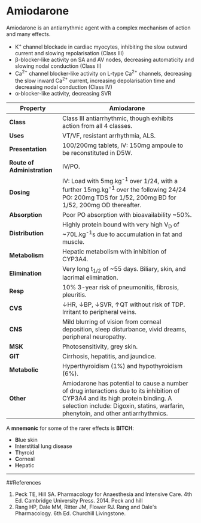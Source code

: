 # Amiodarone

Amiodarone is an antiarrythmic agent with a complex mechanism of action and many effects.
* K<sup>+</sup> channel blockade in cardiac myocytes, inhibiting the slow outward current and slowing repolarisation (Class III)
* β-blocker-like activity on SA and AV nodes, decreasing automaticity and slowing nodal conduction (Class II)
* Ca<sup>2+</sup> channel blocker-like activity on L-type Ca<sup>2+</sup> channels, decreasing the slow inward Ca<sup>2+</sup> current, increasing depolarisation time and decreasing nodal conduction (Class IV)
* α-blocker-like activity, decreasing SVR

|Property|Amiodarone|
|--|--|
|**Class**|Class III antiarrhythmic, though exhibits action from all 4 classes.|
|**Uses**|VT/VF, resistant arrhythmia, ALS.|
|**Presentation**|100/200mg tablets, IV: 150mg ampoule to be reconstituted in D5W.|
|**Route of Administration**|IV/PO.|
|**Dosing**|IV: Load with 5mg.kg<sup>-1</sup> over 1/24, with a further 15mg.kg<sup>-1</sup> over the following 24/24  PO: 200mg TDS for 1/52, 200mg BD for 1/52, 200mg OD thereafter.|
|**Absorption**|Poor PO absorption with bioavailability ~50%.|
|**Distribution**|Highly protein bound with very high V<sub>D</sub> of ~70L.kg<sup>-1</sup>s due to accumulation in fat and muscle.|
|**Metabolism**|Hepatic metabolism with inhibition of CYP3A4.|
|**Elimination**|Very long t<sub>1/2</sub> of ~55 days. Biliary, skin, and lacrimal elimination.|
|**Resp**|10% 3-year risk of pneumonitis, fibrosis, pleuritis.|
|**CVS**|↓HR, ↓BP, ↓SVR, ↑QT without risk of TDP. Irritant to peripheral veins.|
|**CNS**|Mild blurring of vision from corneal deposition, sleep disturbance, vivid dreams, peripheral neuropathy.|
|**MSK**|Photosensitivity, grey skin.|
|**GIT**|Cirrhosis, hepatitis, and jaundice.|
|**Metabolic**|Hyperthyroidism (1%) and hypothyroidism (6%).|
|**Other**|Amiodarone has potential to cause a number of drug interactions due to its inhibition of CYP3A4 and its high protein binding. A selection include: Digoxin, statins, warfarin, phenytoin, and other antiarrhythmics.

A **mnemonic** for some of the rarer effects is **BITCH**:
* **B**lue skin
* **I**nterstitial lung disease
* **T**hyroid
* **C**orneal
* **H**epatic
---
##References
1. Peck TE, Hill SA. Pharmacology for Anaesthesia and Intensive Care. 4th Ed. Cambridge University Press. 2014. Peck and hill
2. Rang HP, Dale MM, Ritter JM, Flower RJ. Rang and Dale's Pharmacology. 6th Ed. Churchill Livingstone.